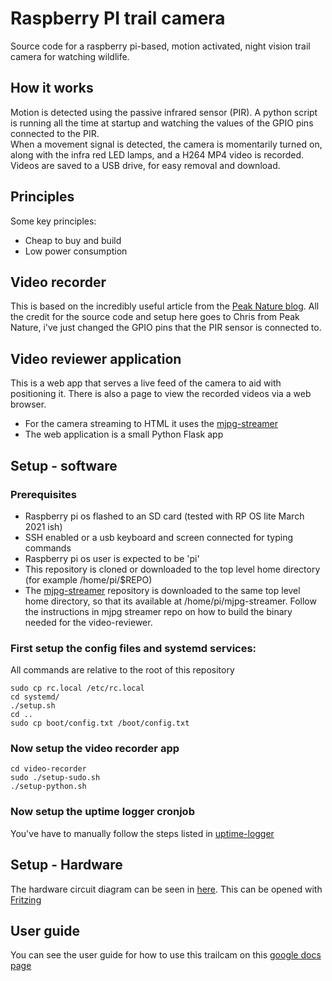 # Raspberry PI trail camera

Source code for a raspberry pi-based, motion activated, night vision trail camera for watching wildlife.  

## How it works
Motion is detected using the passive infrared sensor (PIR).  A python script is running all the time at startup and watching the values of the GPIO pins connected to the PIR.  
When a movement signal is detected, the camera is momentarily turned on, along with the infra red LED lamps, and a H264 MP4 video is recorded.  Videos are saved to a USB drive, for easy removal and download.


## Principles
Some key principles:
* Cheap to buy and build
* Low power consumption


## Video recorder
This is based on the incredibly useful article from the [Peak Nature blog](https://peaknature.co.uk/blog/how-to-build-a-raspberry-pi-zero-trail-camera--part-1-what-you-need).  All the credit for the source code and setup here goes to Chris from Peak Nature, i've just changed the GPIO pins that the PIR sensor is connected to.




## Video reviewer application
This is a web app that serves a live feed of the camera to aid with positioning it.  There is also a page to view the recorded videos via a web browser. 
* For the camera streaming to HTML it uses the [mjpg-streamer](https://github.com/jacksonliam/mjpg-streamer)
* The web application is a small Python Flask app


## Setup - software

### Prerequisites
* Raspberry pi os flashed to an SD card (tested with RP OS lite March 2021 ish)
* SSH enabled or a usb keyboard and screen connected for typing commands
* Raspberry pi os user is expected to be 'pi'
* This repository is cloned or downloaded to the top level home directory (for example /home/pi/$REPO)
* The [mjpg-streamer](https://github.com/jacksonliam/mjpg-streamer) repository is downloaded to the same top level home directory, so that its available at /home/pi/mjpg-streamer.  Follow the instructions in mjpg streamer repo on how to build the binary needed for the video-reviewer.

### First setup the config files and systemd services:

All commands are relative to the root of this repository

```
sudo cp rc.local /etc/rc.local
cd systemd/ 
./setup.sh
cd ..
sudo cp boot/config.txt /boot/config.txt
```

### Now setup the video recorder app
```
cd video-recorder
sudo ./setup-sudo.sh
./setup-python.sh
```

### Now setup the uptime logger cronjob

You've have to manually follow the steps listed in [uptime-logger](uptime-logger/setup.sh)


## Setup - Hardware

The hardware circuit diagram can be seen in [here](circuit-diagrams/raspberry-pi.fzz).  This can be opened with [Fritzing](https://fritzing.org/)


## User guide
You can see the user guide for how to use this trailcam on this [google docs page](https://docs.google.com/document/d/e/2PACX-1vT-njGph48FSP8ZsxmGHlgkGGrzZTYDqbi_WKcix7ZmfOUW3iR0yc2oDXi7muFYu6zVj8Gw3Hcc5ptP/pub)
